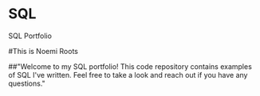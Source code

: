 # SQL
SQL Portfolio

#This is Noemi Roots

##"Welcome to my SQL portfolio! This code repository contains examples of SQL I've written. Feel free to take a look and reach out if you have any questions."
